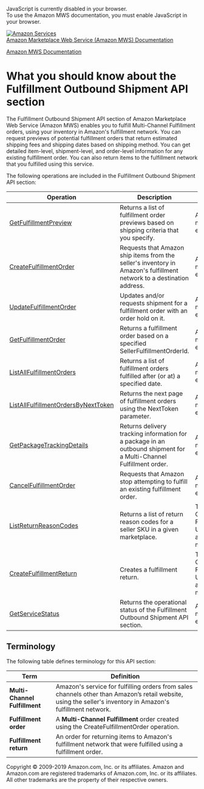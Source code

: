 <div id="MWSDX_noscript">

JavaScript is currently disabled in your browser.  
To use the Amazon MWS documentation, you must enable JavaScript in your
browser.

</div>

<div id="MWSDX_divtop">

[![Amazon
Services](https://images-na.ssl-images-amazon.com/images/G/08/mwsportal/fr_FR/amazonservices.gif
"Amazon Services")](http://services.amazon.fr)  
<span id="MWSDX_titlebar">[Amazon Marketplace Web Service (Amazon MWS)
Documentation](https://developer.amazonservices.fr/gp/mws/docs.html)</span>

</div>

<div id="MWSDX_divbottom">

<div id="MWSDX_divleft">

<div id="MWSDX_toc">

</div>

</div>

<div id="MWSDX_divright">

<div id="MWSDX_content">

<span id="MWSDX_breadcrumbs">[Amazon MWS
Documentation](https://developer.amazonservices.fr/gp/mws/docs.html)</span>

# What you should know about the Fulfillment Outbound Shipment API section

<div class="body conbody">

The <span class="ph">Fulfillment Outbound Shipment API section</span> of
<span class="ph">Amazon Marketplace Web Service (Amazon MWS)</span>
enables you to fulfill Multi-Channel Fulfillment orders, using your
inventory in <span class="ph">Amazon's fulfillment network</span>. You
can request previews of potential fulfillment orders that return
estimated shipping fees and shipping dates based on shipping method. You
can get detailed item-level, shipment-level, and order-level information
for any existing fulfillment order. You can also return items to the
fulfillment network that you fulfilled using this service.

The following operations are included in the
<span class="ph">Fulfillment Outbound Shipment API
section</span>:

<div class="tablenoborder">

| Operation                                                                                                                                                                                    | Description                                                                                                                                                           | Availability                                                                                   |
| -------------------------------------------------------------------------------------------------------------------------------------------------------------------------------------------- | --------------------------------------------------------------------------------------------------------------------------------------------------------------------- | ---------------------------------------------------------------------------------------------- |
| [GetFulfillmentPreview](FBAOutbound_GetFulfillmentPreview.html "Returns a list of fulfillment order previews based on shipping criteria that you specify.")                                  | <span class="ph">Returns a list of fulfillment order previews based on shipping criteria that you specify.</span>                                                     | <span class="ph">All marketplaces except Brazil.</span>                                        |
| [CreateFulfillmentOrder](FBAOutbound_CreateFulfillmentOrder.html "Requests that Amazon ship items from the seller's inventory in Amazon's fulfillment network to a destination address.")    | <span class="ph">Requests that Amazon ship items from the seller's inventory in <span class="ph">Amazon's fulfillment network</span> to a destination address.</span> | <span class="ph">All marketplaces except Brazil.</span>                                        |
| [UpdateFulfillmentOrder](FBAOutbound_UpdateFulfillmentOrder.html "Updates and/or requests shipment for a fulfillment order with an order hold on it.")                                       | <span class="ph">Updates and/or requests shipment for a fulfillment order with an order hold on it.</span>                                                            | <span class="ph">All marketplaces except Brazil.</span>                                        |
| [GetFulfillmentOrder](FBAOutbound_GetFulfillmentOrder.html "Returns a fulfillment order based on a specified SellerFulfillmentOrderId.")                                                     | <span class="ph">Returns a fulfillment order based on a specified <span class="keyword parmname">SellerFulfillmentOrderId</span>.</span>                              | <span class="ph">All marketplaces except Brazil.</span>                                        |
| [ListAllFulfillmentOrders](FBAOutbound_ListAllFulfillmentOrders.html "Returns a list of fulfillment orders fulfilled after (or at) a specified date.")                                       | <span class="ph">Returns a list of fulfillment orders fulfilled after (or at) a specified date.</span>                                                                | <span class="ph">All marketplaces except Brazil.</span>                                        |
| [ListAllFulfillmentOrdersByNextToken](FBAOutbound_ListAllFulfillmentOrdersByNextToken.html "Returns the next page of fulfillment orders using the NextToken parameter.")                     | <span class="ph">Returns the next page of fulfillment orders using the <span class="keyword parmname">NextToken</span> parameter.</span>                              | <span class="ph">All marketplaces except Brazil.</span>                                        |
| [GetPackageTrackingDetails](FBAOutbound_GetPackageTrackingDetails.html "Returns delivery tracking information for a package in an outbound shipment for a Multi-Channel Fulfillment order.") | <span class="ph">Returns delivery tracking information for a package in an outbound shipment for a Multi-Channel Fulfillment order.</span>                            | <span class="ph">All marketplaces except Brazil.</span>                                        |
| [CancelFulfillmentOrder](FBAOutbound_CancelFulfillmentOrder.html "Requests that Amazon stop attempting to fulfill an existing fulfillment order.")                                           | <span class="ph">Requests that Amazon stop attempting to fulfill an existing fulfillment order.</span>                                                                | <span class="ph">All marketplaces except Brazil.</span>                                        |
| [ListReturnReasonCodes](FBAOutbound_ListReturnReasonCodes.html "Returns a list of return reason codes for a seller SKU in a given marketplace.")                                             | <span class="ph">Returns a list of return reason codes for a seller SKU in a given marketplace.</span>                                                                | <span class="ph">The US, Germany, France, Italy, UK, Japan, and Australia marketplaces.</span> |
| [CreateFulfillmentReturn](FBAOutbound_CreateFulfillmentReturn.html "Creates a fulfillment return.")                                                                                          | <span class="ph">Creates a fulfillment return.</span>                                                                                                                 | <span class="ph">The US, Germany, France, Italy, UK, Japan, and Australia marketplaces.</span> |
| [GetServiceStatus](MWS_GetServiceStatus.html "Returns the operational status of the Fulfillment Outbound Shipment API section.")                                                             | <span class="ph">Returns the operational status of the <span class="ph">Fulfillment Outbound Shipment API section</span>.</span>                                      | <span class="ph">All marketplaces except Brazil.</span>                                        |

</div>

<div class="section">

## Terminology

The following table defines terminology for this API
section:

<div class="tablenoborder">

| Term                          | Definition                                                                                                                                                                           |
| ----------------------------- | ------------------------------------------------------------------------------------------------------------------------------------------------------------------------------------ |
| **Multi-Channel Fulfillment** | Amazon's service for fulfilling orders from sales channels other than Amazon’s retail website, using the seller's inventory in <span class="ph">Amazon's fulfillment network</span>. |
| **Fulfillment order**         | A **Multi-Channel Fulfillment** order created using the <span class="keyword apiname">CreateFulfillmentOrder</span> operation.                                                       |
| **Fulfillment return**        | An order for returning items to <span class="ph">Amazon's fulfillment network</span> that were fulfilled using a fulfillment order.                                                  |

</div>

</div>

</div>

<div id="MWSDX_footer">

Copyright © 2009-2019 Amazon.com, Inc. or its affiliates. Amazon and
Amazon.com are registered trademarks of Amazon.com, Inc. or its
affiliates. All other trademarks are the property of their respective
owners.

</div>

</div>

</div>

<div style="clear: both;">

</div>

</div>
